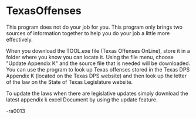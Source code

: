 # TexasOffenses
This program does not do your job for you.  This program only brings two sources of information together
to help you do your job a little more effectively.  

When you download the TOOL.exe file (Texas Offenses OnLine), store it in a folder where you know you can locate it.
Using the file menu, choose "Update Appendix K" and the source file that is needed will be downloaded.
You can use the program to look up Texas offenses stored in the
Texas DPS Appendix K (located on the Texas DPS website) and then look up the letter of the law on the 
State of Texas Legislature website.  

To update the laws when there are legislative updates simply download the latest appendix k excel
Document by using the update feature.

-ra0013
